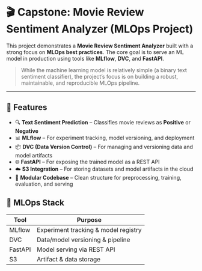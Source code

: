 # 🎬 Capstone: Movie Review Sentiment Analyzer (MLOps Project)

This project demonstrates a **Movie Review Sentiment Analyzer** built with a strong focus on **MLOps best practices**. The core goal is to serve an ML model in production using tools like **MLflow**, **DVC**, and **FastAPI**.

> While the machine learning model is relatively simple (a binary text sentiment classifier), the project’s focus is on building a robust, maintainable, and reproducible MLOps pipeline.

---

## 🚀 Features

- 🔍 **Text Sentiment Prediction** – Classifies movie reviews as **Positive** or **Negative**
- 📊 **MLflow** – For experiment tracking, model versioning, and deployment
- 📦 **DVC (Data Version Control)** – For managing and versioning data and model artifacts
- 🌐 **FastAPI** – For exposing the trained model as a REST API
- ☁️ **S3 Integration** – For storing datasets and model artifacts in the cloud
- 🧪 **Modular Codebase** – Clean structure for preprocessing, training, evaluation, and serving

## 🧪 MLOps Stack
| Tool    | Purpose                              |
|---------|--------------------------------------|
| MLflow  | Experiment tracking & model registry |
| DVC     | Data/model versioning & pipeline     |
| FastAPI | Model serving via REST API           |
| S3      | Artifact & data storage              |
